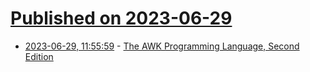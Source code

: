 # [Published on 2023-06-29](index.md)

* [2023-06-29, 11:55:59](https://lobste.rs/s/bizm4q/awk_programming_language_second_edition) - [The AWK Programming Language, Second Edition](https://awk.dev)
